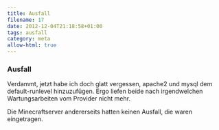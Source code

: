```yaml
---
title: Ausfall
filename: 17
date: 2012-12-04T21:18:58+01:00
tags: ausfall
category: meta
allow-html: true
---
```

### Ausfall

<p>Verdammt, jetzt habe ich doch glatt vergessen, apache2 und mysql dem default-runlevel hinzuzufügen. Ergo liefen beide nach irgendwelchen Wartungsarbeiten vom Provider nicht mehr.</p>

<p>Die Minecraftserver andererseits hatten keinen Ausfall, die waren eingetragen.</p>



